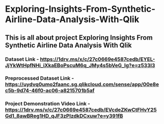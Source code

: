 # Exploring-Insights-From-Synthetic-Airline-Data-Analysis-With-Qlik
## This is all about project Exploring Insights From Synthetic Airline Data Analysis With Qlik

### Dataset Link - https://1drv.ms/x/c/27c0669e4587cedb/EYEL-JjYkWtHpfNHi_iXkaEBoPscuM6q_JMy4s5bVeG_Ig?e=z533l3

### Preprocessed Dataset Link - https://uydvq0umo2faanc.sg.qlikcloud.com/sense/app/00e8ec5b-9d74-46f0-ac06-a8215701b5af

### Project Demonstration Video Link - https://1drv.ms/v/c/27c0669e4587cedb/EVcdeZKwCtFHvY25Gd1_8awBReg1HD_qJF3zPlzdkDCxuw?e=y391fB

